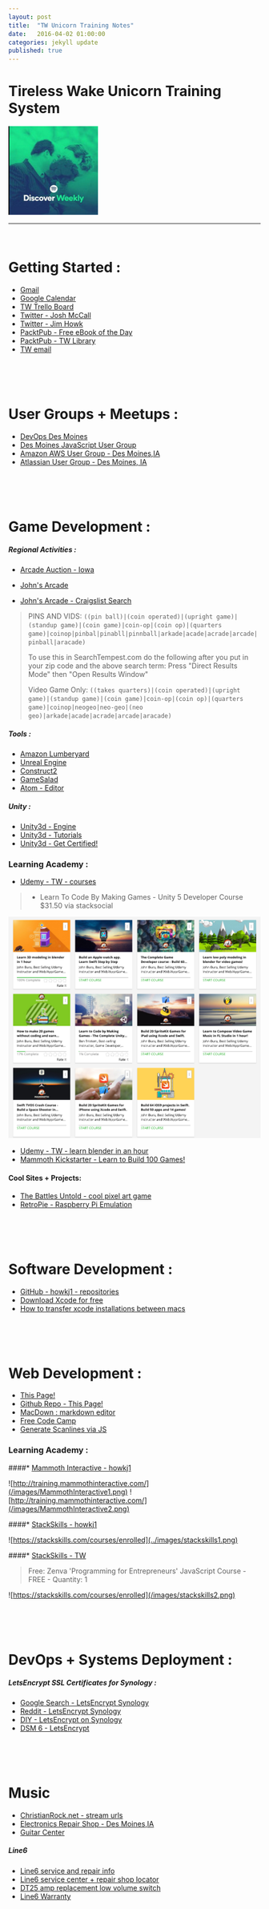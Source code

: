 ```yaml
---
layout: post
title:  "TW Unicorn Training Notes"
date:   2016-04-02 01:00:00
categories: jekyll update
published: true
---
```



# Tireless Wake Unicorn Training System
![Discover Jim](/images/discoverJim.png)

<!-- Do Not Edit Content Above This Line -->

-------

<!-- Edit Content Below This Line -->


</br>



# Getting Started :

* [Gmail](https://mail.google.com/mail/u/0/#inbox)
* [Google Calendar](https://calendar.google.com/calendar/render#main_7)
* [TW Trello Board](https://trello.com/b/pFZToIwz/tireless-wake)
* [Twitter - Josh McCall](https://twitter.com/joshmccall)
* [Twitter - Jim Howk](https://twitter.com/howkj1)
* [PacktPub - Free eBook of the Day](https://www.packtpub.com/packt/offers/free-learning)
* [PacktPub - TW Library](https://www.packtpub.com/account/my-ebooks)
* [TW email](https://mail.tirelesswake.com)

</br>

</br>


</br>


# User Groups + Meetups :
* [DevOps Des Moines](http://devopsdsm.com/)
* [Des Moines JavaScript User Group](http://dsmjs.com)
* [Amazon AWS User Group - Des Moines,IA]()
* [Atlassian User Group - Des Moines, IA]()


</br>


</br>



</br>


# Game Development :
##### Regional Activities :
* [Arcade Auction - Iowa](http://www.amusementauctions.com/)
* [John's Arcade](http://www.johnsarcade.com/)

* [John's Arcade - Craigslist Search](http://www.johnsarcade.com/forum/index.php?topic=821.15)

> PINS AND VIDS:
> `((pin ball)|(coin operated)|(upright game)|(standup game)|(coin game)|coin-op|(coin op)|(quarters game)|coinop|pinbal|pinabll|pinnball|arkade|acade|acrade|arcade|pinball|aracade)`
>
> To use this in SearchTempest.com do the following after you put in your zip code and the above search term:
> Press "Direct Results Mode" then "Open Results Window"
>
> Video Game Only:
> `((takes quarters)|(coin operated)|(upright game)|(standup game)|(coin game)|coin-op|(coin op)|(quarters game)|coinop|neogeo|neo-geo|(neo geo)|arkade|acade|acrade|arcade|aracade)`


##### Tools :

* [Amazon Lumberyard](https://aws.amazon.com/lumberyard/)
* [Unreal Engine](https://www.unrealengine.com/)
* [Construct2](https://www.scirra.com/construct2)
* [GameSalad](https://gamesalad.com/)
* [Atom - Editor](https://atom.io/)

##### Unity :
* [Unity3d - Engine](http://unity3d.com/)
* [Unity3d - Tutorials](http://unity3d.com/learn)
* [Unity3d - Get Certified!](https://certification.unity.com/)



### Learning Academy :
* [Udemy - TW - courses](https://www.udemy.com/home/my-courses/learning/?ref=nav)

> * Learn To Code By Making Games - Unity 5 Developer Course
$31.50 via stacksocial

![](/images/udemy1.png)
* [Udemy - TW - learn blender in an hour](https://www.udemy.com/learn-3d-modeling-in-blender-in-1-hour/learn/v4/content)
* [Mammoth Kickstarter - Learn to Build 100 Games!](https://www.kickstarter.com/projects/1555758454/learn-game-development-by-building-100-games)



#### Cool Sites + Projects:
* [The Battles Untold - cool pixel art game](https://matchola.itch.io/battlesuntold)
* [RetroPie - Raspberry Pi Emulation](https://github.com/RetroPie?page=1)


</br>


</br>


</br>


# Software Development :

* [GitHub - howkj1 - repositories](https://github.com/howkj1?tab=repositories)
* [Download Xcode for free](https://developer.apple.com/xcode/download/)
* [How to transfer xcode installations between macs](http://stackoverflow.com/questions/17126938/how-to-transfer-xcode-installations-between-macs)


</br>


</br>


</br>


# Web Development :
* [This Page!](http://dash.jimhowk.com/)
* [Github Repo - This Page!](https://github.com/howkj1/dash)
* [MacDown : markdown editor](http://macdown.uranusjr.com/)
* [Free Code Camp](http://www.freecodecamp.com/challenges/use-a-css-class-to-style-an-element)
* [Generate Scanlines via JS](https://gist.github.com/jojobyte/1626835)

### Learning Academy :

####* [Mammoth Interactive - howkj1](http://training.mammothinteractive.com/)

![http://training.mammothinteractive.com/](/images/MammothInteractive1.png)
![http://training.mammothinteractive.com/](/images/MammothInteractive2.png)

####* [StackSkills - howkj1](https://stackskills.com/courses/enrolled)

![https://stackskills.com/courses/enrolled](../images/stackskills1.png)

####* [StackSkills - TW](https://stackskills.com/courses/enrolled)
>Free: Zenva 'Programming for Entrepreneurs' JavaScript Course -
>FREE -
>Quantity: 1

![https://stackskills.com/courses/enrolled](/images/stackskills2.png)


</br>


</br>


</br>


# DevOps + Systems Deployment :
##### LetsEncrypt SSL Certificates for Synology :
* [Google Search - LetsEncrypt Synology](https://www.google.com/webhp?sourceid=chrome-instant&ion=1&espv=2&ie=UTF-8#q=synology%20letsencrypt)
* [Reddit - LetsEncrypt Synology](https://www.reddit.com/r/synology/comments/3vdjgq/lets_encrypt_certs_work_great_on_synology_units/)
* [DIY - LetsEncrypt on Synology](http://deepplaya.com/w7pea/2016/01/adding-letsencrypt-org-ssl-to-your-synology-nas/)
* [DSM 6 - LetsEncrypt](http://www.stefandingemanse.nl/how-to-use-lets-encrypt-ssl-certificate-on-synology-dsm/)


</br>


</br>


</br>


# Music
* [ChristianRock.net - stream urls](http://christianrock.net/listen.asp#)
* [Electronics Repair Shop - Des Moines,IA](tripointaudio.com)
* [Guitar Center](http://www.guitarcenter.com/)

##### Line6
* [Line6 service and repair info](http://line6.com/service/)
* [Line6 service center + repair shop locator](http://line6.com/find/service_center/)
* [DT25 amp replacement low volume switch](http://www.fullcompass.com/prod/258570-Line-6-24-09-0129)
* [Line6 Warranty](http://line6.com/warranty/)

